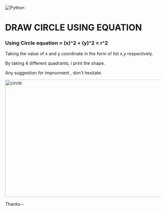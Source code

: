 ![Python](https://img.shields.io/badge/python-3670A0?style=for-the-badge&logo=python&logoColor=ffdd54) 
#  DRAW CIRCLE USING EQUATION


### Using Circle equation = (x)^2 + (y)^2 = r^2

Taking the value of x and y coordinate in the form of list x,y respectively.

By taking 4 different quadrants, i print the shape.

Any suggestion for improvment , don't hesitate.


<img width="540" height="380" alt="circle" src="https://github.com/user-attachments/assets/ad34015a-9b75-4f29-aad8-9c40e5d5ae7c" />

Thanks--
